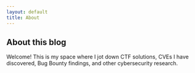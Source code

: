 ```yaml
---
layout: default
title: About
---
```

## About this blog

Welcome! This is my space where I jot down CTF solutions, CVEs I have discovered, Bug Bounty findings, and other cybersecurity research.
